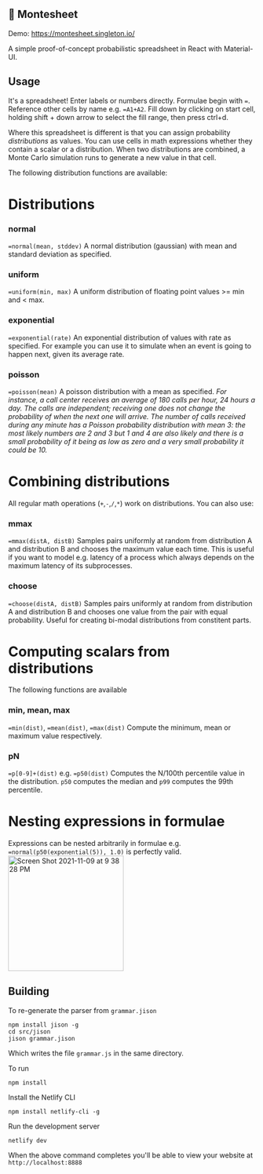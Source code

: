 
## 🧮 Montesheet

Demo: https://montesheet.singleton.io/

A simple proof-of-concept probabilistic spreadsheet in React with Material-UI.

## Usage

It's a spreadsheet! Enter labels or numbers directly. Formulae begin with `=`. Reference other cells by name e.g. `=A1+A2`. Fill down by clicking on start cell, holding shift + down arrow to select the fill range, then press ctrl+d.

Where this spreadsheet is different is that you can assign probability *distributions* as values. You can use cells in math expressions whether they contain a scalar or a distribution. When two distributions are combined, a Monte Carlo simulation runs to generate a new value in that cell.

The following distribution functions are available:

# Distributions

### normal
`=normal(mean, stddev)`
A normal distribution (gaussian) with mean and standard deviation as specified.

### uniform
`=uniform(min, max)`
A uniform distribution of floating point values >= min and < max.

### exponential
`=exponential(rate)`
An exponential distribution of values with rate as specified.
For example you can use it to simulate when an event is going to happen next, given its average rate.

### poisson
`=poisson(mean)`
A poisson distribution with a mean as specified.
_For instance, a call center receives an average of 180 calls per hour, 24 hours a day. The calls are independent; receiving one does not change the probability of when the next one will arrive. The number of calls received during any minute has a Poisson probability distribution with mean 3: the most likely numbers are 2 and 3 but 1 and 4 are also likely and there is a small probability of it being as low as zero and a very small probability it could be 10._

# Combining distributions
All regular math operations (`+`,`-`,`/`,`*`) work on distributions. You can also use:

### mmax
`=mmax(distA, distB)`
Samples pairs uniformly at random from distribution A and distribution B and chooses the maximum value each time. This is useful if you want to model e.g. latency of a process which always depends on the maximum latency of its subprocesses.

### choose
`=choose(distA, distB)`
Samples pairs uniformly at random from distribution A and distribution B and chooses one value from the pair with equal probability. Useful for creating bi-modal distributions from constitent parts.

# Computing scalars from distributions

The following functions are available

### min, mean, max
`=min(dist)`, `=mean(dist)`, `=max(dist)`
Compute the minimum, mean or maximum value respectively.

### pN
`=p[0-9]+(dist)` e.g. `=p50(dist)`
Computes the N/100th percentile value in the distribution. `p50` computes the median and `p99` computes the 99th percentile.

# Nesting expressions in formulae
Expressions can be nested arbitrarily in formulae e.g. `=normal(p50(exponential(5)), 1.0)` is perfectly valid.
<img width="235" alt="Screen Shot 2021-11-09 at 9 38 28 PM" src="https://user-images.githubusercontent.com/237355/141056213-765b6897-4092-4985-91e5-8fe4c984531a.png">

## Building

To re-generate the parser from `grammar.jison`
```
npm install jison -g
cd src/jison
jison grammar.jison
```
Which writes the file `grammar.js` in the same directory.

To run
```
npm install
```
Install the Netlify CLI
```
npm install netlify-cli -g
```
Run the development server
```
netlify dev
```
When the above command completes you'll be able to view your website at `http://localhost:8888`


  
